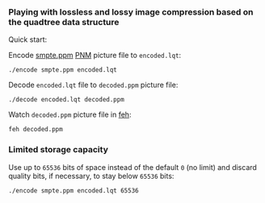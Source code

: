 ### Playing with lossless and lossy image compression based on the quadtree data structure

Quick start:

Encode [smpte.ppm](smpte.ppm) [PNM](https://en.wikipedia.org/wiki/Netpbm) picture file to ```encoded.lqt```:

```
./encode smpte.ppm encoded.lqt
```

Decode ```encoded.lqt``` file to ```decoded.ppm``` picture file:

```
./decode encoded.lqt decoded.ppm
```

Watch ```decoded.ppm``` picture file in [feh](https://feh.finalrewind.org/):

```
feh decoded.ppm
```

### Limited storage capacity

Use up to ```65536``` bits of space instead of the default ```0``` (no limit) and discard quality bits, if necessary, to stay below ```65536``` bits:

```
./encode smpte.ppm encoded.lqt 65536
```

